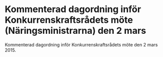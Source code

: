 # Kommenterad dagordning inför Konkurrenskraftsrådets möte (Näringsministrarna) den 2 mars

Kommenterad dagordning inför Konkurrenskraftsrådets möte den 2 mars 2015\.

